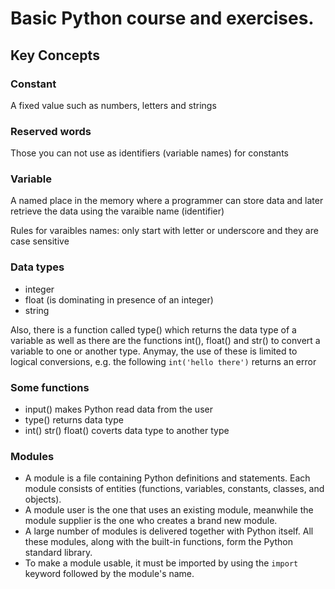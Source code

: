 # Basic Python course and exercises.

## Key Concepts

### Constant
A fixed value such as numbers, letters and strings

### Reserved words
Those you can not use as identifiers (variable names) for constants

### Variable
A named place in the memory where a programmer can store data and later retrieve the data using the varaible name (identifier)

Rules for varaibles names: only start with letter or underscore and they are case sensitive

### Data types

- integer
- float (is dominating in presence of an integer)
- string

Also, there is a function called type() which returns the data type of a variable as well as there are the functions int(), float() and str() to convert a variable to one or another type. Anymay, the use of these is limited to logical conversions, e.g. the following `int('hello there')` returns an error

### Some functions
- input() makes Python read data from the user
- type() returns data type
- int() str() float() coverts data type to another type

### Modules
- A module is a file containing Python definitions and statements. Each module consists of entities (functions, variables, constants, classes, and objects).
- A module user is the one that uses an existing module, meanwhile the module supplier is the one who creates a brand new module.
- A large number of modules is delivered together with Python itself. All these modules, along with the built-in functions, form the Python standard library.
- To make a module usable, it must be imported by using the `import` keyword followed by the module's name.
